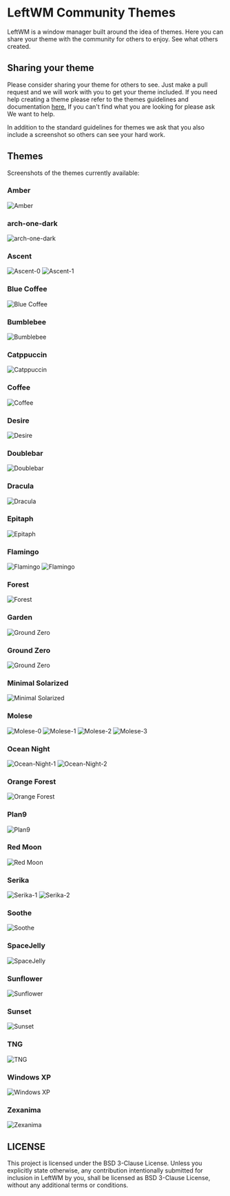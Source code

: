 # LeftWM Community Themes

LeftWM is a window manager built around the idea of themes.
Here you can share your theme with the community for others to enjoy.
See what others created.

## Sharing your theme

Please consider sharing your theme for others to see. Just make a pull request and we will work with you to get your theme included.
If you need help creating a theme please refer to the themes guidelines and documentation [here.](https://github.com/leftwm/leftwm/tree/master/themes)
If you can't find what you are looking for please ask We want to help.

In addition to the standard guidelines for themes we ask that you also include a screenshot so others can see your hard work.

## Themes

Screenshots of the themes currently available:

### Amber

![Amber](.screenshots/amber.png)

### arch-one-dark

![arch-one-dark](.screenshots/arch-one-dark.png)

### Ascent

![Ascent-0](.screenshots/ascent-0.png)
![Ascent-1](.screenshots/ascent-1.png)

### Blue Coffee

![Blue Coffee](.screenshots/bc.png)

### Bumblebee

![Bumblebee](.screenshots/Bumblebee.png)

### Catppuccin

![Catppuccin](.screenshots/catppuccin.png)

### Coffee

![Coffee](.screenshots/Coffee.jpg)

### Desire
![Desire](https://github.com/copypasteonly/Desire/blob/master/preview.png)

### Doublebar

![Doublebar](.screenshots/doublebar.png)

### Dracula

![Dracula](.screenshots/dracula.png)

### Epitaph

![Epitaph](.screenshots/Epitaph.png)

### Flamingo

![Flamingo](.screenshots/flamingo_desktop.png)
![Flamingo](.screenshots/flamingo_busy.png)

### Forest

![Forest](https://github.com/lex148/forest/raw/master/forest_screenshot.png)

### Garden

![Ground Zero](.screenshots/garden.png)

### Ground Zero

![Ground Zero](.screenshots/gz.png)

### Minimal Solarized

![Minimal Solarized](.screenshots/minimal_solarized.png)

### Molese

![Molese-0](.screenshots/molese-0.png)
![Molese-1](.screenshots/molese-1.png)
![Molese-2](.screenshots/molese-2.png)
![Molese-3](.screenshots/molese-3.png)

### Ocean Night

![Ocean-Night-1](.screenshots/ocean-night1.JPG)
![Ocean-Night-2](.screenshots/ocean-night2.JPG)

### Orange Forest

![Orange Forest](.screenshots/orange.png)

### Plan9

![Plan9](.screenshots/plan9.png)

### Red Moon

![Red Moon](.screenshots/rm.png)

### Serika

![Serika-1](.screenshots/serika_1.png)
![Serika-2](.screenshots/serika_2.png)

### Soothe

![Soothe](.screenshots/soothe.png)

### SpaceJelly

![SpaceJelly](.screenshots/SpaceJelly.png)

### Sunflower

![Sunflower](.screenshots/Sunflower.png)

### Sunset

![Sunset](https://raw.githubusercontent.com/Syudagye/leftwm-sunset/master/screenshots/filled.png)

### TNG

![TNG](.screenshots/tng.jpg)

### Windows XP

![Windows XP](.screenshots/xp.png)

### Zexanima
![Zexanima](.screenshots/zexanima-theme-screenshot.png)

## LICENSE

This project is licensed under the BSD 3-Clause License.
Unless you explicitly state otherwise, any contribution intentionally submitted for inclusion in LeftWM by you, shall be licensed as BSD 3-Clause License, without any additional terms or conditions.
